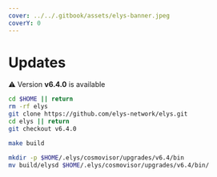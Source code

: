 ```yaml
---
cover: ../../.gitbook/assets/elys-banner.jpeg
coverY: 0
---
```


# Updates

⚠️ Version **v6.4.0** is available

```bash
cd $HOME || return
rm -rf elys
git clone https://github.com/elys-network/elys.git
cd elys || return
git checkout v6.4.0

make build

mkdir -p $HOME/.elys/cosmovisor/upgrades/v6.4/bin
mv build/elysd $HOME/.elys/cosmovisor/upgrades/v6.4/bin/
```
